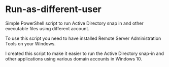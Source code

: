 # Run-as-different-user
Simple PowerShell script to run Active Directory snap in and other executable files using different account.

To use this script you need to have installed Remote Server Administration Tools on your Windows.

I created this script to make it easier to run the Active Directory snap-in and other applications using various domain accounts in Windows 10.

